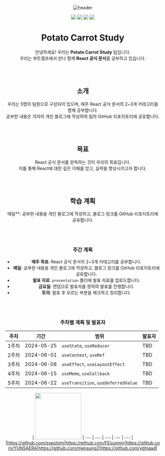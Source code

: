 <div align="center">
  
![header](https://capsule-render.vercel.app/api?height=200&type=waving&color=FF6A00&text=🥔Potato%20🥕Carrot%20Study&fontSize=40&fontColor=FFDCC8&fontAlignY=35&width=1200)

<img src="https://img.shields.io/badge/html5-E34F26?style=for-the-badge&logo=html5&logoColor=white"> <img src="https://img.shields.io/badge/css-1572B6?style=for-the-badge&logo=css3&logoColor=white"> <img src="https://img.shields.io/badge/react-61DAFB?style=for-the-badge&logo=react&logoColor=black"> <img src="https://img.shields.io/badge/javascript-F7DF1E?style=for-the-badge&logo=javascript&logoColor=black"> 

# Potato Carrot Study
안녕하세요! 우리는 **Potato Carrot Study** 팀입니다. <br/>
우리는 부트캠프에서 만나 함께 **React 공식 문서**를 공부하고 있습니다.
<br/><br/><br/><br/>
## 소개
우리는 5명의 팀원으로 구성되어 있으며, 매주 React 공식 문서의 2~3개 카테고리를 함께 공부합니다. <br/> 
공부한 내용은 각자의 개인 블로그에 작성하여 팀의 GitHub 리포지토리에 공유합니다.
<br/><br/><br/><br/>
## 목표
React 공식 문서를 완독하는 것이 우리의 목표입니다. <br/>
이를 통해 React에 대한 깊은 이해를 얻고, 실력을 향상시키고자 합니다.
<br/><br/><br/><br/>

## 학습 계획
매일**: 공부한 내용을 개인 블로그에 작성하고, 블로그 링크를 GitHub 리포지토리에 공유합니다.
<br/><br/><br/><br/>

### 주간 계획
- **매주 목표**: React 공식 문서의 2~3개 카테고리를 공부합니다.
- **매일**: 공부한 내용을 개인 블로그에 작성하고, 블로그 링크를 GitHub 리포지토리에 공유합니다.
- **발표 자료**: `presentation` 폴더에 발표 자료를 업로드합니다.
- **금요일**: 랜덤으로 발표자를 정하여 발표를 진행합니다.
- **토의**: 발표 후 모르는 부분을 체크하고 정리합니다.
<br/><br/><br/><br/>

### 주차별 계획 및 발표자
| 주차  | 기간       | 범위                       | 발표자  |
| ----- | ---------- | -------------------------- | ------- |
| 1주차 | 2024-05-25 | `useState`, `useReducer`   | TBD     |
| 2주차 | 2024-06-01 | `useContext`, `useRef`     | TBD     |
| 3주차 | 2024-06-08 | `useEffect`, `useLayoutEffect` | TBD |
| 4주차 | 2024-06-15 | `useMemo`, `useCallback`   | TBD     |
| 5주차 | 2024-06-22 | `useTransition`, `useDeferredValue` | TBD |

| <img src="team_image.png"  width="150" height="150"/> 
| --- | --- | --- | --- | --- |
|https://github.com/sseulnim|https://github.com/FEsunmin|https://github.com/YUNSAERA|https://github.com/mensung2|https://github.com/ydmaad|

</div>
